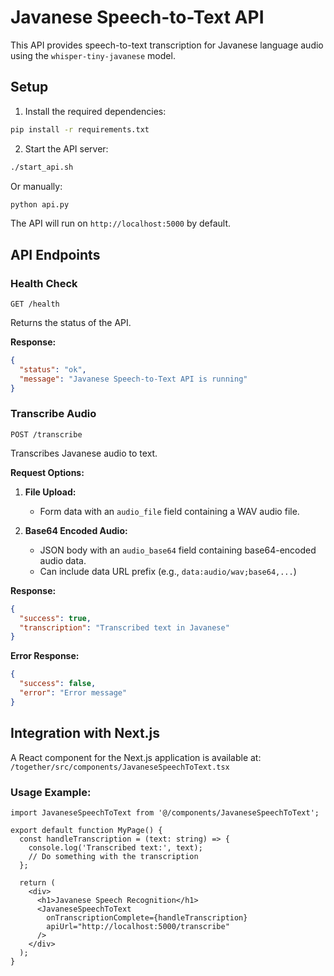 # Javanese Speech-to-Text API

This API provides speech-to-text transcription for Javanese language audio using the `whisper-tiny-javanese` model.

## Setup

1. Install the required dependencies:

```bash
pip install -r requirements.txt
```

2. Start the API server:

```bash
./start_api.sh
```

Or manually:

```bash
python api.py
```

The API will run on `http://localhost:5000` by default.

## API Endpoints

### Health Check

```
GET /health
```

Returns the status of the API.

**Response:**
```json
{
  "status": "ok",
  "message": "Javanese Speech-to-Text API is running"
}
```

### Transcribe Audio

```
POST /transcribe
```

Transcribes Javanese audio to text.

**Request Options:**

1. **File Upload:**
   - Form data with an `audio_file` field containing a WAV audio file.

2. **Base64 Encoded Audio:**
   - JSON body with an `audio_base64` field containing base64-encoded audio data.
   - Can include data URL prefix (e.g., `data:audio/wav;base64,...`)

**Response:**
```json
{
  "success": true,
  "transcription": "Transcribed text in Javanese"
}
```

**Error Response:**
```json
{
  "success": false,
  "error": "Error message"
}
```

## Integration with Next.js

A React component for the Next.js application is available at:
`/together/src/components/JavaneseSpeechToText.tsx`

### Usage Example:

```tsx
import JavaneseSpeechToText from '@/components/JavaneseSpeechToText';

export default function MyPage() {
  const handleTranscription = (text: string) => {
    console.log('Transcribed text:', text);
    // Do something with the transcription
  };

  return (
    <div>
      <h1>Javanese Speech Recognition</h1>
      <JavaneseSpeechToText 
        onTranscriptionComplete={handleTranscription}
        apiUrl="http://localhost:5000/transcribe"
      />
    </div>
  );
}
```